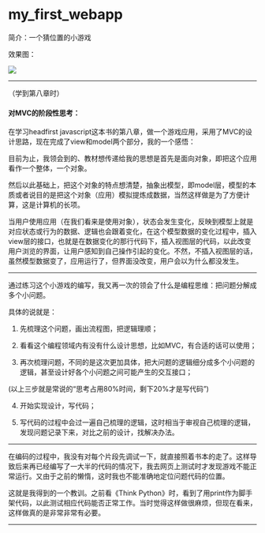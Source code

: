 # my_first_webapp

简介：一个猜位置的小游戏

效果图：

![](https://raw.github.com/Bryanthelol/my_first_webapp/master/img/ScreenShot.png)

-----------------------------------

（学到第八章时）
#### 对MVC的阶段性思考：

在学习headfirst javascript这本书的第八章，做一个游戏应用，采用了MVC的设计思路，现在完成了view和model两个部分，我的一个感悟：

目前为止，我领会到的、教材想传递给我的思想是首先是面向对象，即把这个应用看作一个整体，一个对象。

然后以此基础上，把这个对象的特点想清楚，抽象出模型，即model层，模型的本质或者说目的是把这个对象（应用）模拟提炼成数据，当然这样做是为了方便计算，这是计算机的长项。

当用户使用应用（在我们看来是使用对象），状态会发生变化，反映到模型上就是对应状态或行为的数据、逻辑也会跟着变化，在这个模型数据的变化过程中，插入view层的接口，也就是在数据变化的那行代码下，插入视图层的代码，以此改变用户浏览的界面，让用户感知到自己操作引起的变化。不然，不插入视图层的话，虽然模型数据变了，应用运行了，但界面没改变，用户会以为什么都没发生。

--------------------------------------------

通过练习这个小游戏的编写，我又再一次的领会了什么是编程思维：把问题分解成多个小问题。

具体的说就是：

1. 先梳理这个问题，画出流程图，把逻辑理顺；

2. 看看这个编程领域内有没有什么设计思想，比如MVC，有合适的话可以使用；

3. 再次梳理问题，不同的是这次更加具体，把大问题的逻辑细分成多个小问题的逻辑，甚至设计好各个小问题之间可能产生的交互接口；

(以上三步就是常说的“思考占用80%时间，剩下20%才是写代码”)

4. 开始实现设计，写代码；

5. 写代码的过程中会过一遍自己梳理的逻辑，这时相当于审视自己梳理的逻辑，发现问题记录下来，对比之前的设计，找解决办法。

--------------------

在编码的过程中，我没有对每个片段先调试一下，就直接照着书本的走了。这样导致后来再已经编写了一大半的代码的情况下，我去网页上测试时才发现游戏不能正常运行。又由于之前的懒惰，这时我也不能准确地定位问题代码的位置。

这就是我得到的一个教训。之前看《Think Python》时，看到了用print作为脚手架代码，以此测试相应代码能否正常工作。当时觉得这样做很麻烦，但现在看来，这样做真的是非常非常有必要。


--------------------
